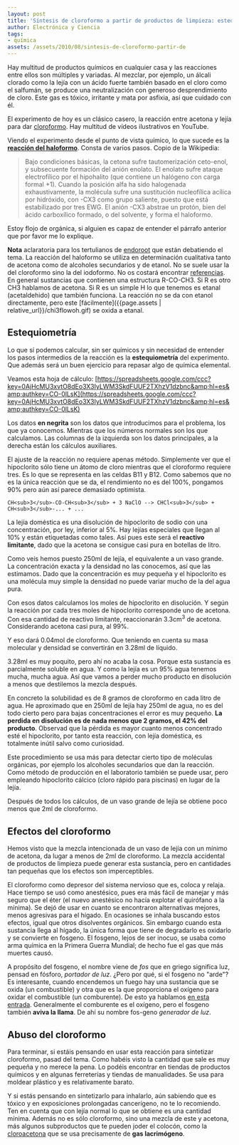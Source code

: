 ```yaml
---
layout: post
title: 'Síntesis de cloroformo a partir de productos de limpieza: estequiometría'
author: Electrónica y Ciencia
tags:
- química
assets: /assets/2010/08/sintesis-de-cloroformo-partir-de
---
```


Hay multitud de productos químicos en cualquier casa y las reacciones entre ellos son múltiples y variadas. Al mezclar, por ejemplo, un álcali clorado como la lejía con un ácido fuerte también basado en el cloro como el salfumán, se produce una neutralización con generoso desprendimiento de cloro. Este gas es tóxico, irritante y mata por asfixia, así que cuidado con él.

El experimento de hoy es un clásico casero, la reacción entre acetona y lejía para dar [cloroformo](http://www.insht.es/InshtWeb/Contenidos/Documentacion/TextosOnline/Valores_Limite/Doc_Toxicologica/FicherosSerie2/DLEP%2026.pdf). Hay multitud de vídeos ilustrativos en YouTube.

Viendo el experimento desde el punto de vista químico, lo que sucede es la [**reacción del haloformo**](http://es.wikipedia.org/wiki/Reacci%C3%B3n_del_haloformo). Consta de varios pasos. Copio de la Wikipedia:

> Bajo condiciones básicas, la cetona sufre tautomerización ceto-enol, y subsecuente formación del anión enolato. El enolato sufre ataque electrofílico por el hipohalito (que contiene un halógeno con carga formal +1). Cuando la posición alfa ha sido halogenada exhaustivamente, la molécula sufre una sustitución nucleofílica acílica por hidróxido, con -CX3 como grupo saliente, puesto que está estabilizado por tres EWG. El anión -CX3 abstrae un protón, bien del ácido carboxílico formado, o del solvente, y forma el haloformo.

Estoy flojo de orgánica, si alguien es capaz de entender el párrafo anterior que por favor me lo explique.

**Nota** aclaratoria para los tertulianos de [endoroot](http://www.endoroot.com/modules/newbb/viewtopic.php?topic_id=3154&amp;forum=4&amp;post_id=31258)  que están debatiendo el tema. La reacción del haloformo se utiliza en  determinación cualitativa tanto de acetona como de alcoholes secundarios  y de etanol. No se suele usar la del cloroformo sino la del iodoformo.  No os costará encontrar [referencias](http://www.google.com/search?q=ethanol+iodoform).  En general sustancias que contienen una estructura R-CO-CH3. Si R es  otro CH3 hablamos de acetona. Si R es un simple H lo que tenemos es  etanal (acetaldehido) que también funciona. La reacción no se da con  etanol directamente, pero este [fácilmente]({{page.assets | relative_url}}/chi3flowoh.gif) se oxida a etanal.

## Estequiometría

Lo que sí podemos calcular, sin ser químicos y sin necesidad de entender los pasos intermedios de la reacción es la **estequiometría** del experimento. Que además será un buen ejercicio para repasar algo de química elemental.

Veamos esta hoja de cálculo:  [https://spreadsheets.google.com/ccc?key=0AjHcMU3xvtO8dEo3X3IyLWM3SkdFUUF2TXhzV1dzbnc&amp;hl=es&amp;authkey=CO-0lLsK](https://spreadsheets.google.com/ccc?key=0AjHcMU3xvtO8dEo3X3IyLWM3SkdFUUF2TXhzV1dzbnc&amp;hl=es&amp;authkey=CO-0lLsK)

<a href="https://spreadsheets.google.com/pub?key=0AjHcMU3xvtO8dEo3X3IyLWM3SkdFUUF2TXhzV1dzbnc&amp;hl=es&amp;single=true&amp;gid=0&amp;output=html">

</a>

Los datos **en negrita** son los datos que introducimos para el problema, los que ya conocemos. Mientras que los números normales son los que calculamos. Las columnas de la izquierda son los datos principales, a la derecha están los cálculos auxiliares.

El ajuste de la reacción no requiere apenas método. Simplemente ver que el hipoclorito sólo tiene un átomo de cloro mientras que el cloroformo requiere tres. Es lo que se representa en las celdas B11 y B12. Como sabemos que no es la única reacción que se da, el rendimiento no es del 100%, pongamos 90% pero aún así parece demasiado optimista.

    CH<sub>3</sub>-CO-CH<sub>3</sub> + 3 NaClO --> CHCl<sub>3</sub> + CH<sub>3</sub>-... + ...

La lejía doméstica es una disolución de hipoclorito de sodio con una concentración, por ley, inferior al 5%. Hay lejías especiales que llegan al 10% y están etiquetadas como tales. Así pues este será el **reactivo limitante**, dado que la acetona se consigue casi pura en botellas de litro.

Como veis hemos puesto 250ml de lejía, el equivalente a un vaso grande. La concentración exacta y la densidad no las conocemos, así que las estimamos. Dado que la concentración es muy pequeña y el hipoclorito es una molécula muy simple la densidad no puede variar mucho de la del agua pura.

Con esos datos calculamos los moles de hipoclorito en disolución. Y según la reacción por cada tres moles de hipoclorito corresponde uno de acetona. Con esa cantidad de reactivo limitante, reaccionarán 3.3cm<sup>3</sup> de acetona. Considerando acetona casi pura, al 99%.

Y eso dará 0.04mol de cloroformo. Que teniendo en cuenta su masa molecular y densidad se convertirán en 3.28ml de líquido.

3.28ml es muy poquito, pero ahí no acaba la cosa. Porque esta sustancia es parcialmente soluble en agua. Y como la lejía es un 95% agua tenemos mucha, mucha agua. Así que vamos a perder mucho producto en disolución a menos que destilemos la mezcla después.

En concreto la solubilidad es de 8 gramos de cloroformo en cada litro de agua. He aproximado que en 250ml de lejía hay 250ml de agua, no es del todo cierto pero para bajas concentraciones el error es muy pequeño. **La perdida en disolución es de nada menos que 2 gramos, el 42% del producto**. Observad que la pérdida es mayor cuanto menos concentrado esté el hipoclorito, por tanto esta reacción, con lejía doméstica, es totalmente inútil salvo como curiosidad.

Este procedimiento se usa más para detectar cierto tipo de moléculas orgánicas, por ejemplo los alcoholes secundarios que dan la reacción. Como método de producción en el laboratorio también se puede usar, pero empleando hipoclorito cálcico (cloro rápido para piscinas) en lugar de la lejía.

Después de todos los cálculos, de un vaso grande de lejía se obtiene poco menos que 2ml de cloroformo.

## Efectos del cloroformo

Hemos visto que la mezcla intencionada de un vaso de lejía con un mínimo de acetona, da lugar a menos de 2ml de cloroformo. La mezcla accidental de productos de limpieza puede generar esta sustancia, pero en cantidades tan pequeñas que los efectos son imperceptibles.

El cloroformo como depresor del sistema nervioso que es, coloca y relaja. Hace tiempo se usó como anestésico, pues era más fácil de manejar y más seguro que el éter (el nuevo anestésico no hacía explotar el quirófano a la mínima). Se dejó de usar en cuanto se encontraron alternativas mejores, menos agresivas para el hígado. En ocasiones se inhala buscando estos efectos, igual que otros disolventes orgánicos. Sin embargo cuando esta sustancia llega al hígado, la única forma que tiene de degradarlo es oxidarlo y se convierte en fosgeno. El fosgeno, lejos de ser inocuo, se usaba como arma química en la Primera Guerra Mundial; de hecho fue el gas que más muertes causó.

A propósito del fosgeno, el nombre viene de *fos* que en griego significa luz, pensad en fósforo, *portador de luz*. ¿Pero por qué, si el fosgeno no "arde"? Es interesante, cuando encendemos un fuego hay una sustancia que se oxida (un combustible) y otra que es la que proporciona el oxígeno para oxidar el combustible (un comburente). De esto ya hablamos [en esta entrada](). Generalmente el comburente es el oxígeno, pero el fosgeno también **aviva la llama**. De ahí su nombre fos-geno *generador de luz*.

## Abuso del cloroformo

Para terminar, si estáis pensando en usar esta reacción para sintetizar cloroformo, pasad del tema. Como habéis visto la cantidad que sale es muy pequeña y no merece la pena. Lo podéis encontrar en tiendas de productos químicos y en algunas ferreterías y tiendas de manualidades. Se usa para moldear plástico y es relativamente barato.

Y si estás pensando en sintetizarlo para inhalarlo, aún sabiendo que es tóxico y en exposiciones prolongadas cancerígeno, no te lo recomiendo. Ten en cuenta que con lejía normal lo que se obtiene es una cantidad mínima. Además no es sólo cloroformo, sino una mezcla de este y acetona, más algunos subproductos que te pueden joder el colocón, como la [cloroacetona](http://www.insht.es/InshtWeb/Contenidos/Documentacion/FichasTecnicas/FISQ/Ficheros/701a800/nspn0760.pdf) que se usa precisamente de **gas lacrimógeno**.

